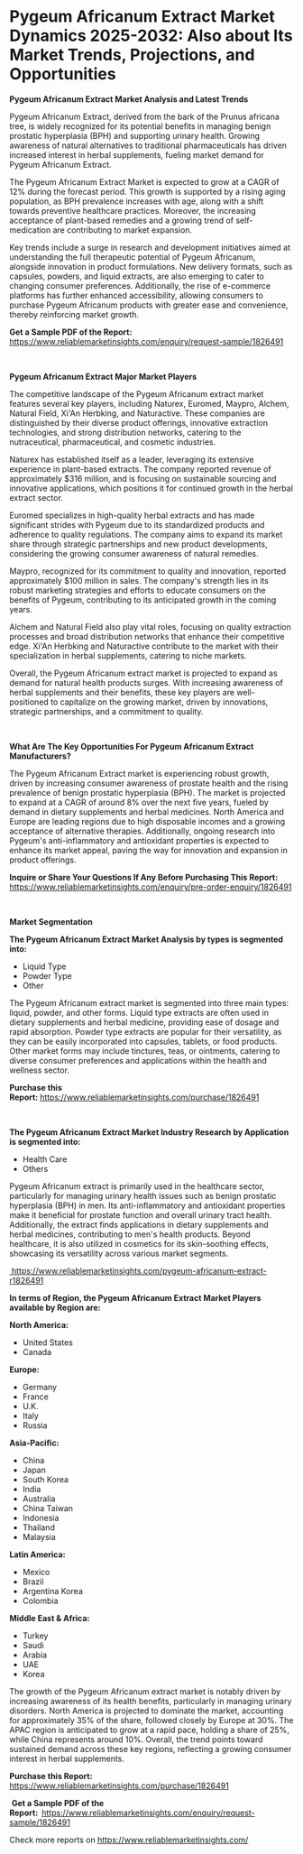 <p><h1>Pygeum Africanum Extract Market Dynamics 2025-2032: Also about Its Market Trends, Projections, and Opportunities</h1></p><p><strong>Pygeum Africanum Extract Market Analysis and Latest Trends</strong></p>
<p><p>Pygeum Africanum Extract, derived from the bark of the Prunus africana tree, is widely recognized for its potential benefits in managing benign prostatic hyperplasia (BPH) and supporting urinary health. Growing awareness of natural alternatives to traditional pharmaceuticals has driven increased interest in herbal supplements, fueling market demand for Pygeum Africanum Extract.</p><p>The Pygeum Africanum Extract Market is expected to grow at a CAGR of 12% during the forecast period. This growth is supported by a rising aging population, as BPH prevalence increases with age, along with a shift towards preventive healthcare practices. Moreover, the increasing acceptance of plant-based remedies and a growing trend of self-medication are contributing to market expansion.</p><p>Key trends include a surge in research and development initiatives aimed at understanding the full therapeutic potential of Pygeum Africanum, alongside innovation in product formulations. New delivery formats, such as capsules, powders, and liquid extracts, are also emerging to cater to changing consumer preferences. Additionally, the rise of e-commerce platforms has further enhanced accessibility, allowing consumers to purchase Pygeum Africanum products with greater ease and convenience, thereby reinforcing market growth.</p></p>
<p><strong>Get a Sample PDF of the Report:&nbsp;</strong> <a href="https://www.reliablemarketinsights.com/enquiry/request-sample/1826491?utm_campaign=2131&utm_medium=2&utm_source=Github&utm_content=ia&utm_term=14022025&utm_id=pygeum-africanum-extract">https://www.reliablemarketinsights.com/enquiry/request-sample/1826491</a></p>
<p>&nbsp;</p>
<p><strong>Pygeum Africanum Extract Major Market Players</strong></p>
<p><p>The competitive landscape of the Pygeum Africanum extract market features several key players, including Naturex, Euromed, Maypro, Alchem, Natural Field, Xi'An Herbking, and Naturactive. These companies are distinguished by their diverse product offerings, innovative extraction technologies, and strong distribution networks, catering to the nutraceutical, pharmaceutical, and cosmetic industries.</p><p>Naturex has established itself as a leader, leveraging its extensive experience in plant-based extracts. The company reported revenue of approximately $316 million, and is focusing on sustainable sourcing and innovative applications, which positions it for continued growth in the herbal extract sector.</p><p>Euromed specializes in high-quality herbal extracts and has made significant strides with Pygeum due to its standardized products and adherence to quality regulations. The company aims to expand its market share through strategic partnerships and new product developments, considering the growing consumer awareness of natural remedies.</p><p>Maypro, recognized for its commitment to quality and innovation, reported approximately $100 million in sales. The company's strength lies in its robust marketing strategies and efforts to educate consumers on the benefits of Pygeum, contributing to its anticipated growth in the coming years.</p><p>Alchem and Natural Field also play vital roles, focusing on quality extraction processes and broad distribution networks that enhance their competitive edge. Xi'An Herbking and Naturactive contribute to the market with their specialization in herbal supplements, catering to niche markets.</p><p>Overall, the Pygeum Africanum extract market is projected to expand as demand for natural health products surges. With increasing awareness of herbal supplements and their benefits, these key players are well-positioned to capitalize on the growing market, driven by innovations, strategic partnerships, and a commitment to quality.</p></p>
<p>&nbsp;</p>
<p><strong>What Are The Key Opportunities For Pygeum Africanum Extract Manufacturers?</strong></p>
<p><p>The Pygeum Africanum Extract market is experiencing robust growth, driven by increasing consumer awareness of prostate health and the rising prevalence of benign prostatic hyperplasia (BPH). The market is projected to expand at a CAGR of around 8% over the next five years, fueled by demand in dietary supplements and herbal medicines. North America and Europe are leading regions due to high disposable incomes and a growing acceptance of alternative therapies. Additionally, ongoing research into Pygeum's anti-inflammatory and antioxidant properties is expected to enhance its market appeal, paving the way for innovation and expansion in product offerings.</p></p>
<p><strong>Inquire or Share Your Questions If Any Before Purchasing This Report:</strong> <a href="https://www.reliablemarketinsights.com/enquiry/pre-order-enquiry/1826491?utm_campaign=2131&utm_medium=2&utm_source=Github&utm_content=ia&utm_term=14022025&utm_id=pygeum-africanum-extract">https://www.reliablemarketinsights.com/enquiry/pre-order-enquiry/1826491</a></p>
<p>&nbsp;</p>
<p><strong>Market Segmentation</strong></p>
<p><strong>The Pygeum Africanum Extract Market Analysis by types is segmented into:</strong></p>
<p><ul><li>Liquid Type</li><li>Powder Type</li><li>Other</li></ul></p>
<p><p>The Pygeum Africanum extract market is segmented into three main types: liquid, powder, and other forms. Liquid type extracts are often used in dietary supplements and herbal medicine, providing ease of dosage and rapid absorption. Powder type extracts are popular for their versatility, as they can be easily incorporated into capsules, tablets, or food products. Other market forms may include tinctures, teas, or ointments, catering to diverse consumer preferences and applications within the health and wellness sector.</p></p>
<p><strong>Purchase this Report:&nbsp;</strong><a href="https://www.reliablemarketinsights.com/purchase/1826491?utm_campaign=2131&utm_medium=2&utm_source=Github&utm_content=ia&utm_term=14022025&utm_id=pygeum-africanum-extract">https://www.reliablemarketinsights.com/purchase/1826491</a></p>
<p>&nbsp;</p>
<p><strong>The Pygeum Africanum Extract Market Industry Research by Application is segmented into:</strong></p>
<p><ul><li>Health Care</li><li>Others</li></ul></p>
<p><p>Pygeum Africanum extract is primarily used in the healthcare sector, particularly for managing urinary health issues such as benign prostatic hyperplasia (BPH) in men. Its anti-inflammatory and antioxidant properties make it beneficial for prostate function and overall urinary tract health. Additionally, the extract finds applications in dietary supplements and herbal medicines, contributing to men's health products. Beyond healthcare, it is also utilized in cosmetics for its skin-soothing effects, showcasing its versatility across various market segments.</p></p>
<p><a href="https://www.reliablemarketinsights.com/pygeum-africanum-extract-r1826491?utm_campaign=2131&utm_medium=2&utm_source=Github&utm_content=ia&utm_term=14022025&utm_id=pygeum-africanum-extract">&nbsp;https://www.reliablemarketinsights.com/pygeum-africanum-extract-r1826491</a></p>
<p><strong>In terms of Region, the Pygeum Africanum Extract Market Players available by Region are:</strong></p>
<p>
    <p> <strong> North America: </strong>
        <ul>
            <li>United States</li>
            <li>Canada</li>
        </ul>
        </p> 
    <p> <strong> Europe: </strong>
        <ul>
            <li>Germany</li>
            <li>France</li>
            <li>U.K.</li>
            <li>Italy</li>
            <li>Russia</li>
        </ul>
        </p> 
    <p> <strong> Asia-Pacific: </strong>
        <ul>
            <li>China</li>
            <li>Japan</li>
            <li>South Korea</li>
            <li>India</li>
            <li>Australia</li>
            <li>China Taiwan</li>
            <li>Indonesia</li>
            <li>Thailand</li>
            <li>Malaysia</li>
        </ul>
        </p> 
    <p> <strong> Latin America: </strong>
        <ul>
            <li>Mexico</li>
            <li>Brazil</li>
            <li>Argentina Korea</li>
            <li>Colombia</li>
        </ul>
        </p> 
    <p> <strong> Middle East & Africa: </strong>
        <ul>
            <li>Turkey</li>
            <li>Saudi</li>
            <li>Arabia</li>
            <li>UAE</li>
            <li>Korea</li>
        </ul>
    </p>
    </p>
<p><p>The growth of the Pygeum Africanum extract market is notably driven by increasing awareness of its health benefits, particularly in managing urinary disorders. North America is projected to dominate the market, accounting for approximately 35% of the share, followed closely by Europe at 30%. The APAC region is anticipated to grow at a rapid pace, holding a share of 25%, while China represents around 10%. Overall, the trend points toward sustained demand across these key regions, reflecting a growing consumer interest in herbal supplements.</p></p>
<p><strong>Purchase this Report: </strong><a href="https://www.reliablemarketinsights.com/purchase/1826491?utm_campaign=2131&utm_medium=2&utm_source=Github&utm_content=ia&utm_term=14022025&utm_id=pygeum-africanum-extract">https://www.reliablemarketinsights.com/purchase/1826491</a></p>
<p>&nbsp;<strong>Get a Sample PDF of the Report:&nbsp;&nbsp;</strong><a href="https://www.reliablemarketinsights.com/enquiry/request-sample/1826491?utm_campaign=2131&utm_medium=2&utm_source=Github&utm_content=ia&utm_term=14022025&utm_id=pygeum-africanum-extract">https://www.reliablemarketinsights.com/enquiry/request-sample/1826491</a></p>
<p><strong></strong></p>
<p>Check more reports on <a href="https://www.reliablemarketinsights.com/?utm_campaign=2131&utm_medium=2&utm_source=Github&utm_content=ia&utm_term=14022025&utm_id=pygeum-africanum-extract">https://www.reliablemarketinsights.com/</a></p>
